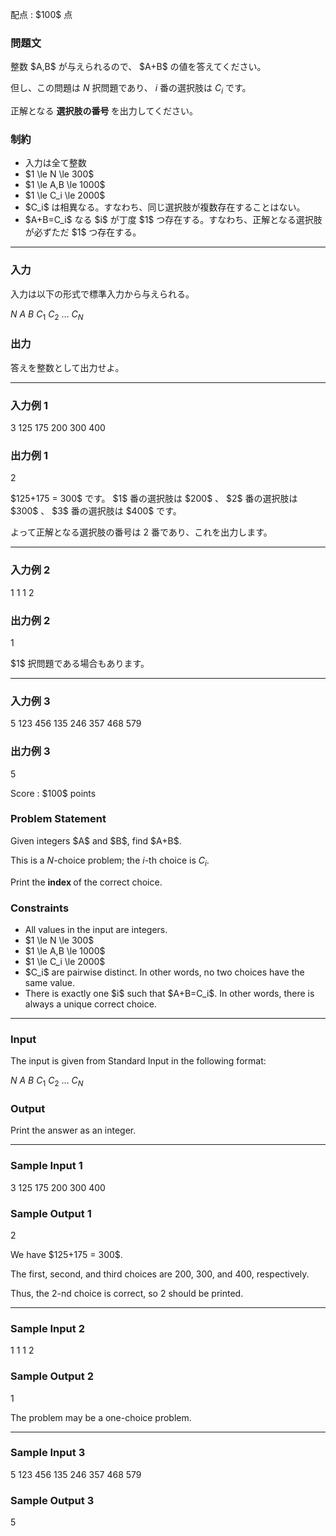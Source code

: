 
<div>

<span>

<span>

<p>
配点 : $100$ 点
</p>

<div>

<section>

### **問題文**

<p>
整数 $A,B$ が与えられるので、 $A+B$ の値を答えてください。

但し、この問題は $N$ 択問題であり、 $i$ 番の選択肢は $C_i$ です。

正解となる 
<strong>
選択肢の番号
</strong>
 を出力してください。
</p>

</section>

</div>

<div>

<section>

### **制約**

<ul>

<li>
入力は全て整数
</li>

<li>
$1 \le N \le 300$
</li>

<li>
$1 \le A,B \le 1000$
</li>

<li>
$1 \le C_i \le 2000$
</li>

<li>
$C_i$ は相異なる。すなわち、同じ選択肢が複数存在することはない。
</li>

<li>
$A+B=C_i$ なる $i$ が丁度 $1$ つ存在する。すなわち、正解となる選択肢が必ずただ $1$ つ存在する。
</li>

</ul>

</section>

</div>

---

<div>

<div>

<section>

### **入力**

<p>
入力は以下の形式で標準入力から与えられる。
</p>

<div>

$N$ $A$ $B$
$C_1$ $C_2$ $\dots$ $C_N$

</div>

</section>

</div>

<div>

<section>

### **出力**

<p>
答えを整数として出力せよ。
</p>

</section>

</div>

</div>

---

<div>

<section>

### **入力例 1**

<div>

3 125 175
200 300 400

</div>

</section>

</div>

<div>

<section>

### **出力例 1**

<div>

2

</div>

<p>
$125+175 = 300$ です。
$1$ 番の選択肢は $200$ 、 $2$ 番の選択肢は $300$ 、 $3$ 番の選択肢は $400$ です。

よって正解となる選択肢の番号は $2$ 番であり、これを出力します。
</p>

</section>

</div>

---

<div>

<section>

### **入力例 2**

<div>

1 1 1
2

</div>

</section>

</div>

<div>

<section>

### **出力例 2**

<div>

1

</div>

<p>
$1$ 択問題である場合もあります。
</p>

</section>

</div>

---

<div>

<section>

### **入力例 3**

<div>

5 123 456
135 246 357 468 579

</div>

</section>

</div>

<div>

<section>

### **出力例 3**

<div>

5

</div>

</section>

</div>

</span>

<span>

<p>
Score : $100$ points
</p>

<div>

<section>

### **Problem Statement**

<p>
Given integers $A$ and $B$, find $A+B$.

This is a $N$-choice problem; the $i$-th choice is $C_i$.

Print the 
<strong>
index
</strong>
 of the correct choice.
</p>

</section>

</div>

<div>

<section>

### **Constraints**

<ul>

<li>
All values in the input are integers.
</li>

<li>
$1 \le N \le 300$
</li>

<li>
$1 \le A,B \le 1000$
</li>

<li>
$1 \le C_i \le 2000$
</li>

<li>
$C_i$ are pairwise distinct.  In other words, no two choices have the same value.
</li>

<li>
There is exactly one $i$ such that $A+B=C_i$.  In other words, there is always a unique correct choice.
</li>

</ul>

</section>

</div>

---

<div>

<div>

<section>

### **Input**

<p>
The input is given from Standard Input in the following format:
</p>

<div>

$N$ $A$ $B$
$C_1$ $C_2$ $\dots$ $C_N$

</div>

</section>

</div>

<div>

<section>

### **Output**

<p>
Print the answer as an integer.
</p>

</section>

</div>

</div>

---

<div>

<section>

### **Sample Input 1**

<div>

3 125 175
200 300 400

</div>

</section>

</div>

<div>

<section>

### **Sample Output 1**

<div>

2

</div>

<p>
We have $125+175 = 300$.

The first, second, and third choices are $200$, $300$, and $400$, respectively.

Thus, the $2$-nd choice is correct, so $2$ should be printed.
</p>

</section>

</div>

---

<div>

<section>

### **Sample Input 2**

<div>

1 1 1
2

</div>

</section>

</div>

<div>

<section>

### **Sample Output 2**

<div>

1

</div>

<p>
The problem may be a one-choice problem.
</p>

</section>

</div>

---

<div>

<section>

### **Sample Input 3**

<div>

5 123 456
135 246 357 468 579

</div>

</section>

</div>

<div>

<section>

### **Sample Output 3**

<div>

5

</div>

</section>

</div>

</span>

</span>

</div>
